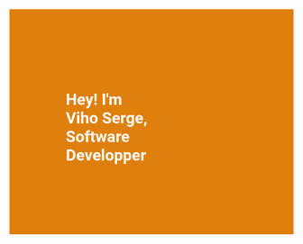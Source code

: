 <!DOCTYPE html>
<html lang="en">

<head>
  <meta charset="UTF-8">
  <meta http-equiv="X-UA-Compatible" content="IE=edge">
  <meta name="viewport" content="width=device-width, initial-scale=1.0">
  <title>Viho Serge</title>

  <style>
    body {
      font-family: 'Roboto', sans-serif;
    }

    #profile-box {
      height: 400px;
      display: flex;
      flex: 1;
      padding: 10px 100px;
      box-sizing: border-box;
      background-color: #df7f0c;
    }

    #about {
      flex: 1;
      display: flex;
      color: #fff;
      flex-direction: column;
      justify-content: center;
    }

    .intro {
      /* font-size: 18px; */
      /* color: #000; */
    }

    #picture {
      flex: 1;
      display: flex;
      justify-content: flex-end;
    }

    #picture img {
      /* width: 204px; */
    }
  </style>
</head>

<body>
  <div id="profile-box">
    <div id="about">
      <h1 class="intro">
        Hey! I'm Viho Serge, <br>
        Software Developper
      </h1>
    </div>
    <div id="picture">
    </div>
  </div>
</body>

</html>
